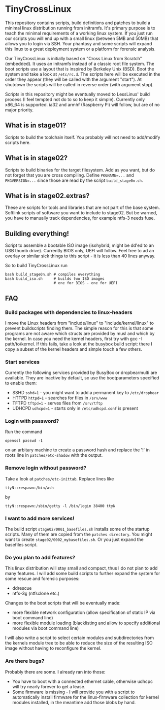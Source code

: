 TinyCrossLinux
==============

This repository contains scripts, build definitions and patches to build a minimal linux distribution running from initramfs. It's primary purpose is to teach the minimal requirements of a working linux system. If you just run our scripts you will end up with a small linux (between 5MB and 50MB) that allows you to login via SSH. Your phantasy and some scripts will expand this linux to a great deployment system or a platform for forensic analysis.

Our TinyCrossLinux is initially based on "Cross Linux from Scratch" (embedded). It uses an initramfs instead of a classic root file system. The boot scripts use a layout that is inspired by Berkeley Unix (BSD). Boot the system and take a look at `/etc/rc.d`. The scripts here will be executed in the order they appear (they will be called with the argument "start"). At shutdown the scripts will be called in reverse order (with argument stop).

Scripts in this repository might be eventually moved to LessLinux' build process (I feel tempted not do to so to keep it simple). Currently only x86_64 is supported. ia32 and armhf (Raspberry Pi) will follow, but are of no major priority.

What is in stage01?
--------

Scripts to build the toolchain itself. You probably will not need to add/modify scripts here.

What is in stage02?
--------

Scripts to build binaries for the target filesystem. Add as you want, but do not forget that you are cross compiling. Define `PKGNAME=...` and `PKGVERSION=...` since those are read by the script `build_stage0n.sh`. 

What is in stage02.extras?
--------

These are scripts for tools and libraries that are not part of the base system. Softlink scripts of software you want to include to stage02. But be warned, you have to manually track dependencies, for example ntfs-3 needs fuse.

Building everything!
-------------

Script to assemble a bootable ISO image (isohybrid, might be dd'ed to an USB thumb drive). Currently BIOS only, UEFI will follow. Feel free to ad an overlay or similar sick things to this script - it is less than 40 lines anyway.

So to build TinyCrossLinux run

	bash build_stage0n.sh # compiles everything
	bash build_iso.sh     # builds two ISO images
	                      # one for BIOS - one for UEFI
	
## FAQ

### Build packages with dependencies to linux-headers

I move the Linux headers from "include/linux" to "include/kernel/linux" to prevent buildscripts finding them. The simple reason for this is that some programs are not aware which structs are provided by musl and which by the kernel. In case you need the kernel headers, first try with gcc -I path/to/kernel. If this fails, take a look at the busybox build script: there I copy a subset of the kernel headers and simple touch a few others. 

### Start services

Currently the following services provided by BusyBox or dropbearmulti are available. They are inactive by default, so use the bootparameters specified to enable them:

 * SSHD `sshd=1` - you might want to add a permanent key to `/etc/dropbear`
 * HTTPD `httpd=1` - searches for files in `/srv/www`
 * TFTPD `tftpd=1` - serves files from `/srv/tftp` 
 * UDHCPD `udhcpd=1` - starts only in `/etc/udhcpd.conf` is present

### Login with password?

Run the command
	
	openssl passwd -1
	
on an arbitary machine to create a password hash and replace the '!' in roots line in `patches/etc-shadow` with the output.

### Remove login without password?

Take a look at `patches/etc-inittab`. Replace lines like

	ttyN::respawn:/bin/ash
	
by

	ttyN::respawn:/sbin/getty -l /bin/login 38400 ttyN

### I want to add more services!

The build script `stage02/0001_basefiles.sh` installs some of the startup scripts. Many of them are copied from the `patches directory`. You might want to create `stage02/0002_mybasefiles.sh`. Or you just expand the basefiles script.

### Do you plan to add features?

This linux distribution will stay small and compact, thus I do not plan to add many features. I will add some build scripts to further expand the system for some rescue and forensic purposes:

 * ddrescue
 * ntfs-3g (ntfsclone etc.)
 
Changes to the boot scripts that will be eventually made:

 * more flexible network configuration (allow specification of static IP via boot command line)
 * more flexible module loading (blacklisting and allow to specify additional modules via boot command line)
 
I will also write a script to select certain modules and subdirectories from the kernels module tree to be able to reduce the size of the resulting ISO image without having to reconfigure the kernel.

### Are there bugs?

Probably there are some. I already ran into those:

 * You have to boot with a connected ethernet cable, otherwise udhcpc will try nearly forever to get a lease.
 * Some firmware is missing - I will provide you with a script to automatically install firmware for the linux-firmware collection for kernel modules installed, in the meantime add those blobs by hand.
